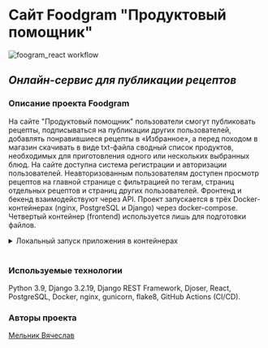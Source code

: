 # Сайт Foodgram "Продуктовый помощник"

![foogram_react workflow](https://github.com/dmsvalik/foodgram-project-react/actions/workflows/main.yml/badge.svg)

## _Онлайн-сервис для публикации рецептов_

### Описание проекта Foodgram

На сайте "Продуктовый помощник" пользователи смогут публиковать рецепты, 
подписываться на публикации других пользователей, добавлять понравившиеся 
рецепты в «Избранное», а перед походом в магазин скачивать в виде txt-файла 
сводный список продуктов, необходимых для приготовления одного или нескольких 
выбранных блюд.
На сайте доступна система регистрации и авторизации пользователей. 
Неавторизованным пользователям доступен просмотр рецептов на главной странице 
с фильтрацией по тегам, страниц отдельных рецептов и страниц других 
пользователей.
Фронтенд и бекенд взаимодействуют через API.
Проект запускается в трёх Docker-контейнерах (nginx, PostgreSQL и Django) 
через docker-compose. Четвертый контейнер (frontend) используется лишь для 
подготовки файлов.

<details><summary>Локальный запуск приложения в контейнерах</summary><br>

_Важно: при работе в Linux или через терминал WSL2 все команды нужно выполнять от суперпользователя — начинайте каждую команду с sudo._

Склонировать репозиторий на свой компьютер и перейти в корневую папку:
```
git clone git@github.com:dmsvalik/foodgram-project-react.git
cd foodgram-project-react
```

Создать в корневой папке файл .env с переменными окружения и nginx.conf
необходимыми для работы приложения.

Пример содержимого файла .env:
```
DB_ENGINE=django.db.backends.postgresql
DB_NAME=postgres
POSTGRES_USER=postgres
POSTGRES_PASSWORD=postgres
DB_HOST=db
DB_PORT=5432
SECRET_KEY=key
```

Перейти в папку /infra/ и запустить сборку контейнеров с помощью 
docker-compose: 
```
cd infra
docker-compose up -d
```
После этого будут созданы и запущены в фоновом режиме контейнеры 
(db, frontend, backend, nginx).

Внутри контейнера backend выполнить миграции, создать суперпользователя (для входа 
в админку), собрать статику и загрузить ингредиенты и таг в базу данных:
```
docker compose exec backend python manage.py migrate
docker compose exec backend python manage.py createsuperuser
docker compose exec backend python manage.py collectstatic --no-input
docker compose exec backend python manage.py load_tags
docker compose exec backend python manage.py load_data
```
После этого проект должен стать доступен по адресу http://localhost:8000/.

### Остановка контейнеров

Для остановки работы приложения можно набрать в терминале команду Ctrl+C 
либо открыть второй терминал и воспользоваться командой
```
docker-compose stop 
```
Снова запустить контейнеры без их пересборки можно командой
```
docker-compose start 
```

### Спецификация API в формате Redoc:

Чтобы посмотреть спецификацию API в формате Redoc, нужно локально запустить 
проект и перейти на страницу http://localhost/api/docs/

### Запуск на сервере с другим IP

Заменить IP-адрес в infra/nginx.conf, на Github в разделе 
settings/secrets/actions (переменная HOST), а также в последней строке данного 
README и файле settings.py (где указан IP).

Зайти на сервер и остановить службу nginx командой
```
sudo systemctl stop nginx 
```
Обновить на сервере файлы docker-compose.yml и nginx.conf, если в 
них были изменения. Для этого в терминале локального компьютера (не сервера) 
выполнить команды копирования (потребуется ввести пароль для доступа к 
серверу):
```
# копирует файл docker-compose.yml в домашнюю директорию на сервере
scp -r /{имя диска}/{путь к папке}/foodgram-project-react/infra/docker-compose.yml {имя пользователя}@{публичный IPv4}:/home/{имя пользователя}/{название проекта}/docker-compose.yml
# копирует файл nginx.conf в домашнюю директорию на сервере
scp -r /{имя диска}/{путь к папке}/foodgram-project-react/infra/nginx.conf {имя пользователя}@{публичный IPv4}:/home/{имя пользователя}/{название проекта}/nginx.conf
```
Сделать коммит, зайти на вкладку Actions репозитория на GitHub и проверить, 
что workflow запустился и выполнил все jobs.
</details><br>

### Используемые технологии

Python 3.9, Django 3.2.19, Django REST Framework, Djoser, React, 
PostgreSQL, Docker, nginx, gunicorn, flake8, GitHub Actions (CI/CD).

### Авторы проекта

[Мельник Вячеслав](https://github.com/dmsvalik)<br>
